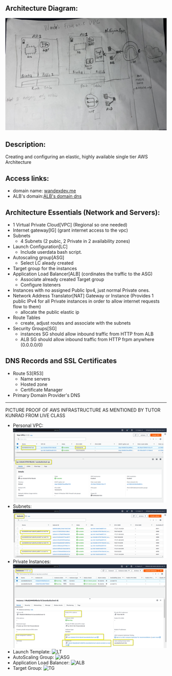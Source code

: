 ## Architecture Diagram:
![diagram](awsarchitecture.jpg)

## Description:
Creating and configuring an elastic, highly available single tier AWS Architecture

## Access links:
* domain name: [wandexdev.me](https://wandexdev.me)
* ALB's domain:[ALB's domain dns](wandealtschool-ALB-427409128.us-east-1.elb.amazonaws.com)

## Architecture Essentials (Network and Servers):
* 1 Virtual Private Cloud[VPC] (Regional so one needed)
* Internet gateway[IG] (grant internet access to the vpc)
* Subnets
	* 4 Subnets (2 pubic, 2 Private in 2 availability zones)
* Launch Configuration[LC]
	* Include userdata bash script.
* Autoscaling group[ASG]
	* Select LC aleady created
* Target group for the instances
* Application Load Balancer[ALB] (cordinates the traffic to the ASG)
	* Associate already created Target group
	* Configure listeners
* Instances with no assigned Public Ipv4, just normal Private ones.
* Network Address Translator[NAT] Gateway or Instance (Provides 1 public IPv4 for all Private instances in order to allow internet requests flow to them)
	* allocate the public elastic ip
* Route Tables
	* create, adjust routes and associate with the subnets
* Security Groups[SG]
	* instances SG should allow inbound traffic from HTTP from ALB
	* ALB SG should allow inbound traffic from HTTP frpm anywhere (0.0.0.0/0)

## DNS Records and SSL Certificates
* Route 53[R53] 
	* Name servers
	* Hosted zone
	* Certificate Manager
* Primary Domain Provider's DNS

---
PICTURE PROOF OF AWS INFRASTRUCTURE AS MENTIONED BY TUTOR KUNRAD FROM LIVE CLASS
* Personal VPC:
![VPC](/images/VPC.png)
*  Subnets:
![subnets](/images/subnets.png)
* Private Instances:
![instances](/images/privateinstances.png)
* Launch Template:
![LT](launchtemplate.png)
* AutoScaling Group:
![ASG](ASG.png)
* Application Load Balancer:
![ALB](ALB.png)
* Target Group:
![TG](TG.png)

